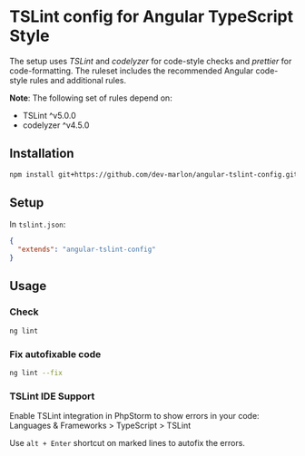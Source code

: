 # TSLint config for Angular TypeScript Style

The setup uses *TSLint* and *codelyzer* for code-style checks and *prettier* for code-formatting.
The ruleset includes the recommended Angular code-style rules and additional rules.

**Note**: The following set of rules depend on:
- TSLint ^v5.0.0
- codelyzer ^v4.5.0

## Installation
```sh
npm install git+https://github.com/dev-marlon/angular-tslint-config.git --save-dev
```

## Setup

In `tslint.json`:
```json
{
  "extends": "angular-tslint-config"
}
```

## Usage

### Check
```sh
ng lint
```

### Fix autofixable code
```sh
ng lint --fix
```

### TSLint IDE Support
Enable TSLint integration in PhpStorm to show errors in your code:<br>
Languages & Frameworks > TypeScript > TSLint

Use ```alt + Enter``` shortcut on marked lines to autofix the errors.
